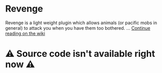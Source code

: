 # Revenge
Revenge is a light weight plugin which allows animals (or pacific mobs in general) to attack you when you have them too bothered. ... <a href="https://github.com/Roytreo28/Revenge/wiki">Continue reading on the wiki</a>

# ⚠ Source code isn't available right now ⚠

